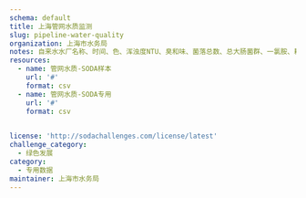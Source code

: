 ```yaml
---
schema: default
title: 上海管网水质监测
slug: pipeline-water-quality
organization: 上海市水务局
notes: 自来水水厂名称、时间、色、浑浊度NTU、臭和味、菌落总数、总大肠菌群、一氯胺、耗氧量
resources:
  - name: 管网水质-SODA样本
    url: '#'
    format: csv
  - name: 管网水质-SODA专用
    url: '#'
    format: csv

    
license: 'http://sodachallenges.com/license/latest'
challenge_category: 
  - 绿色发展
category:
  - 专用数据
maintainer: 上海市水务局
---
```

